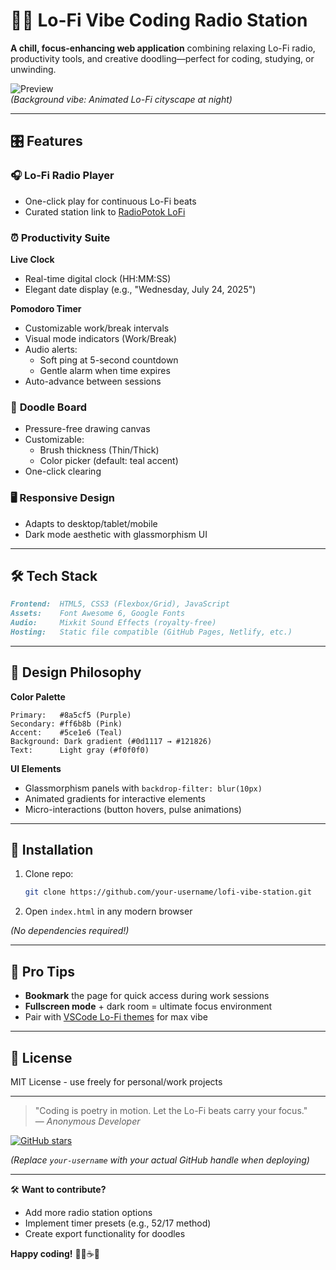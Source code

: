 # 🌙✨ Lo-Fi Vibe Coding Radio Station  

**A chill, focus-enhancing web application** combining relaxing Lo-Fi radio, productivity tools, and creative doodling—perfect for coding, studying, or unwinding.  

![Preview](https://cdnb.artstation.com/p/assets/images/images/043/163/227/original/augustin-cart-gif-lofi-final.gif?1636484521)  
*(Background vibe: Animated Lo-Fi cityscape at night)*  

---

## 🎛️ Features  

### 🎧 **Lo-Fi Radio Player**  
- One-click play for continuous Lo-Fi beats  
- Curated station link to [RadioPotok LoFi](https://radiopotok.ru/lofiradio)  

### ⏰ **Productivity Suite**  
**Live Clock**  
- Real-time digital clock (HH:MM:SS)  
- Elegant date display (e.g., "Wednesday, July 24, 2025")  

**Pomodoro Timer**  
- Customizable work/break intervals  
- Visual mode indicators (Work/Break)  
- Audio alerts:  
  - Soft ping at 5-second countdown  
  - Gentle alarm when time expires  
- Auto-advance between sessions  

### 🎨 **Doodle Board**  
- Pressure-free drawing canvas  
- Customizable:  
  - Brush thickness (Thin/Thick)  
  - Color picker (default: teal accent)  
- One-click clearing  

### 🖥️ **Responsive Design**  
- Adapts to desktop/tablet/mobile  
- Dark mode aesthetic with glassmorphism UI  

---

## 🛠️ Tech Stack  
```markdown
Frontend:  HTML5, CSS3 (Flexbox/Grid), JavaScript  
Assets:    Font Awesome 6, Google Fonts  
Audio:     Mixkit Sound Effects (royalty-free)  
Hosting:   Static file compatible (GitHub Pages, Netlify, etc.)
```

---

## 🎨 Design Philosophy  
**Color Palette**  
```color
Primary:   #8a5cf5 (Purple)  
Secondary: #ff6b8b (Pink)  
Accent:    #5ce1e6 (Teal)  
Background: Dark gradient (#0d1117 → #121826)  
Text:      Light gray (#f0f0f0)  
```

**UI Elements**  
- Glassmorphism panels with `backdrop-filter: blur(10px)`  
- Animated gradients for interactive elements  
- Micro-interactions (button hovers, pulse animations)  

---

## 🚀 Installation  
1. Clone repo:  
   ```bash
   git clone https://github.com/your-username/lofi-vibe-station.git
   ```
2. Open `index.html` in any modern browser  

*(No dependencies required!)*  

---

## 🌟 Pro Tips  
- **Bookmark** the page for quick access during work sessions  
- **Fullscreen mode** + dark room = ultimate focus environment  
- Pair with [VSCode Lo-Fi themes](https://marketplace.visualstudio.com/search?term=lofi&target=VSCode) for max vibe  

---

## 📜 License  
MIT License - use freely for personal/work projects  

---

> "Coding is poetry in motion. Let the Lo-Fi beats carry your focus."  
> — *Anonymous Developer*  

[![GitHub stars](https://img.shields.io/github/stars/your-username/lofi-vibe-station?style=social)](https://github.com/your-username/lofi-vibe-station)  

*(Replace `your-username` with your actual GitHub handle when deploying)*  

---

🛠 **Want to contribute?**  
- Add more radio station options  
- Implement timer presets (e.g., 52/17 method)  
- Create export functionality for doodles  

**Happy coding!** 👨‍💻☕🎵
